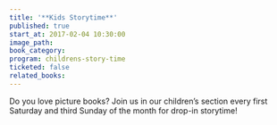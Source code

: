 ```yaml
---
title: '**Kids Storytime**'
published: true
start_at: 2017-02-04 10:30:00
image_path:
book_category:
program: childrens-story-time
ticketed: false
related_books:
---
```



Do you love picture books? Join us in our children’s section every first Saturday and third Sunday of the month for drop-in storytime!